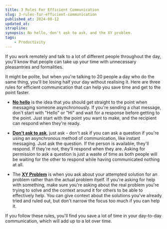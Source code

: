 ```yaml
---
title: 3 Rules For Efficient Communication
slug: 3-rules-for-efficient-communication
published_at: 2024-08-12
updated_at: 
strapline: 
synopsis: No hello, don't ask to ask, and the XY problem.
tags:
    - Productivity
---
```


If you work remotely and talk to a lot of different people throughout the day, you'll know that people can take up your time with unnecessary pleasantries and formalities.

It might be polite, but when you're talking to 20 people a day who do the same thing, you'll be losing half your day without realising it. Here are three rules for efficient communication that can help you save time and get to the point faster.

- **[No hello](https://nohello.net/en/)** is the idea that you should get straight to the point when messaging someone asynchronously. If you're sending a chat message, don't start with "Hello" or "Hi" and wait for a response before getting to the point. Just start with the point you want to make, and the recipient can respond when they're ready.

- **[Don't ask to ask](https://dontasktoask.com/)**, just ask - don't ask if you can ask a question if you're using an asynchronous method of communication, like instant messaging. Just ask the question. If the person is available, they'll respond. If they're not, they'll respond when they are. Asking for permission to ask a question is just a waste of time as both people will be waiting for the other to respond while having communicated nothing at all.

- The **[XY Problem](https://xyproblem.info/)** is when you ask about your attempted solution for an problem rather than the actual problem itself. If you're asking for help with something, make sure you're asking about the real problem you're trying to solve and the context around it for others to be able to effectively help. You can give context about the solutions you've already tried and ruled out, but don't narrow the focus too much if you can help it.

If you follow these rules, you'll find you save a lot of time in your day-to-day communication, which will add up to a lot over time.
